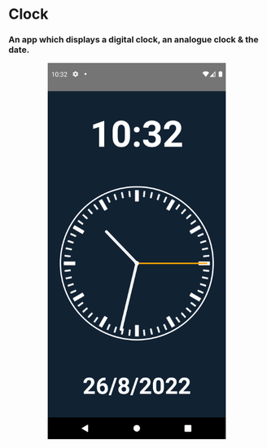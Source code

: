 # Clock
### An app which displays a digital clock, an analogue clock & the date.
<p align="center">
  <img src="Screenshots\Screenshot_1661502736.png" width="350" >
</p>

